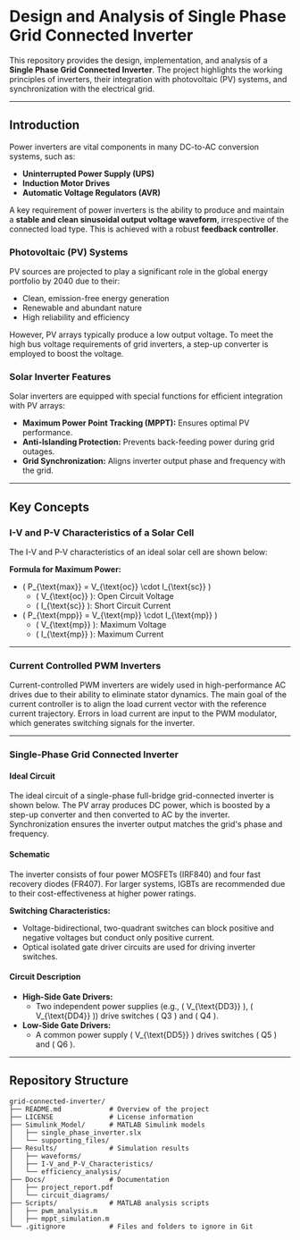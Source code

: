 # Design and Analysis of Single Phase Grid Connected Inverter

This repository provides the design, implementation, and analysis of a **Single Phase Grid Connected Inverter**. The project highlights the working principles of inverters, their integration with photovoltaic (PV) systems, and synchronization with the electrical grid.

---

## Introduction

Power inverters are vital components in many DC-to-AC conversion systems, such as:
- **Uninterrupted Power Supply (UPS)**
- **Induction Motor Drives**
- **Automatic Voltage Regulators (AVR)**

A key requirement of power inverters is the ability to produce and maintain a **stable and clean sinusoidal output voltage waveform**, irrespective of the connected load type. This is achieved with a robust **feedback controller**.

### Photovoltaic (PV) Systems
PV sources are projected to play a significant role in the global energy portfolio by 2040 due to their:
- Clean, emission-free energy generation
- Renewable and abundant nature
- High reliability and efficiency

However, PV arrays typically produce a low output voltage. To meet the high bus voltage requirements of grid inverters, a step-up converter is employed to boost the voltage.

### Solar Inverter Features
Solar inverters are equipped with special functions for efficient integration with PV arrays:
- **Maximum Power Point Tracking (MPPT):** Ensures optimal PV performance.
- **Anti-Islanding Protection:** Prevents back-feeding power during grid outages.
- **Grid Synchronization:** Aligns inverter output phase and frequency with the grid.

---

## Key Concepts

### I-V and P-V Characteristics of a Solar Cell
The I-V and P-V characteristics of an ideal solar cell are shown below:

**Formula for Maximum Power:**
- \( P_{\text{max}} = V_{\text{oc}} \cdot I_{\text{sc}} \)
  - \( V_{\text{oc}} \): Open Circuit Voltage
  - \( I_{\text{sc}} \): Short Circuit Current
- \( P_{\text{mpp}} = V_{\text{mp}} \cdot I_{\text{mp}} \)
  - \( V_{\text{mp}} \): Maximum Voltage
  - \( I_{\text{mp}} \): Maximum Current

---

### Current Controlled PWM Inverters
Current-controlled PWM inverters are widely used in high-performance AC drives due to their ability to eliminate stator dynamics. The main goal of the current controller is to align the load current vector with the reference current trajectory. Errors in load current are input to the PWM modulator, which generates switching signals for the inverter.

---

### Single-Phase Grid Connected Inverter

#### Ideal Circuit
The ideal circuit of a single-phase full-bridge grid-connected inverter is shown below. The PV array produces DC power, which is boosted by a step-up converter and then converted to AC by the inverter. Synchronization ensures the inverter output matches the grid's phase and frequency.

#### Schematic
The inverter consists of four power MOSFETs (IRF840) and four fast recovery diodes (FR407). For larger systems, IGBTs are recommended due to their cost-effectiveness at higher power ratings.

**Switching Characteristics:**
- Voltage-bidirectional, two-quadrant switches can block positive and negative voltages but conduct only positive current.
- Optical isolated gate driver circuits are used for driving inverter switches.

#### Circuit Description
- **High-Side Gate Drivers:**
  - Two independent power supplies (e.g., \( V_{\text{DD3}} \), \( V_{\text{DD4}} \)) drive switches \( Q3 \) and \( Q4 \).
- **Low-Side Gate Drivers:**
  - A common power supply \( V_{\text{DD5}} \) drives switches \( Q5 \) and \( Q6 \).

---

## Repository Structure

```plaintext
grid-connected-inverter/
├── README.md            # Overview of the project
├── LICENSE              # License information
├── Simulink_Model/      # MATLAB Simulink models
│   ├── single_phase_inverter.slx
│   └── supporting_files/
├── Results/             # Simulation results
│   ├── waveforms/
│   ├── I-V_and_P-V_Characteristics/
│   └── efficiency_analysis/
├── Docs/                # Documentation
│   ├── project_report.pdf
│   └── circuit_diagrams/
├── Scripts/             # MATLAB analysis scripts
│   ├── pwm_analysis.m
│   ├── mppt_simulation.m
└── .gitignore           # Files and folders to ignore in Git
